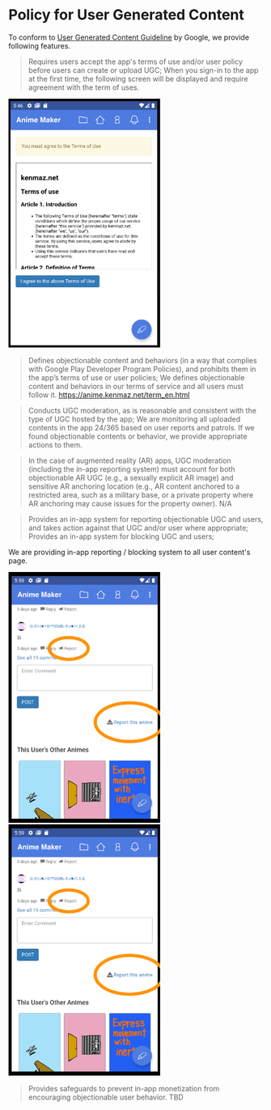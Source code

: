 # Policy for User Generated Content
To conform to [User Generated Content Guideline](https://support.google.com/googleplay/android-developer/answer/9876937?hl=en) by Google, we provide following features.

> Requires users accept the app's terms of use and/or user policy before users can create or upload UGC;
When you sign-in to the app at the first time, the following screen will be displayed and require agreement with the term of uses.

<img src=https://raw.githubusercontent.com/kenmaz/animemaker-help/master/imgs/tos.png width=300>

> Defines objectionable content and behaviors (in a way that complies with Google Play Developer Program Policies), and prohibits them in the app’s terms of use or user policies;
We defines objectionable content and behaviors in our terms of service and all users must follow it.
https://anime.kenmaz.net/term_en.html

> Conducts UGC moderation, as is reasonable and consistent with the type of UGC hosted by the app;
We are monitoring all uploaded contents in the app 24/365 based on user reports and patrols. If we found objectionable contents or behavior, we provide appropriate actions to them.

> In the case of augmented reality (AR) apps, UGC moderation (including the in-app reporting system) must account for both objectionable AR UGC (e.g., a sexually explicit AR image) and sensitive AR anchoring location (e.g., AR content anchored to a restricted area, such as a military base, or a private property where AR anchoring may cause issues for the property owner).
N/A

> Provides an in-app system for reporting objectionable UGC and users, and takes action against that UGC and/or user where appropriate;
> Provides an in-app system for blocking UGC and users;

We are providing in-app reporting / blocking system to all user content's page.

<img src=https://raw.githubusercontent.com/kenmaz/animemaker-help/master/imgs/report_contents.png width=300>
<img src=https://raw.githubusercontent.com/kenmaz/animemaker-help/master/imgs/report_contents.png width=300>

> Provides safeguards to prevent in-app monetization from encouraging objectionable user behavior.
TBD
